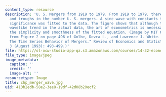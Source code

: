 ```yaml
---
content_type: resource
description: 'U. S. Mergers from 1919 to 1979. From 1919 to 1979, there were peaks
  and troughs in the number U. S. mergers. A sine wave with constants that have economic
  significance was fitted to the data. The figure shows that although there is a general
  wavelike trend in the actual data, the art of econometrics is necessary to create
  the simplicity and smoothness of the fitted equation. (Image by MIT OCW. Adapted
  from Figure 2 on page 496 of Golbe, Devra L., and Lawrence J. White. "Catch a Wave:
  The Time Series Behavior of Mergers." Review of Economics and Statistics 75, no.
  3 (August 1993): 493-499.)'
file: https://ol-ocw-studio-app-qa.s3.amazonaws.com/courses/14-32-econometrics-spring-2007/413b2edb58e23ee819df42d08b20ecf2_chp_merger_wave.jpg
file_type: image/jpeg
image_metadata:
  caption: ''
  credit: ''
  image-alt: ''
resourcetype: Image
title: chp_merger_wave.jpg
uid: 413b2edb-58e2-3ee8-19df-42d08b20ecf2
---
```

